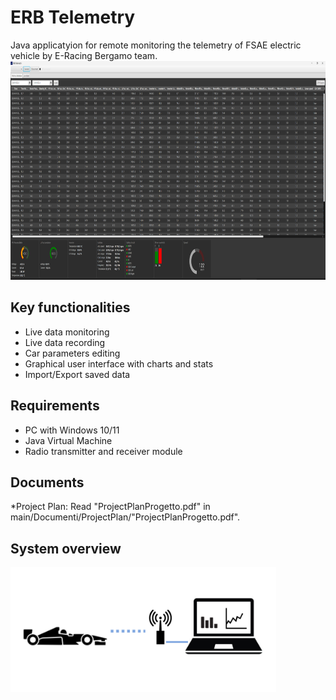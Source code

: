 # ERB Telemetry
Java applicatyion for remote monitoring the telemetry of FSAE electric vehicle by E-Racing Bergamo team.
<img src="https://github.com/nonfederico/ERBTelemetry/blob/main/Img/IMG004.png" height="350">

## Key functionalities
* Live data monitoring
* Live data recording
* Car parameters editing 
* Graphical user interface with charts and stats 
* Import/Export saved data

## Requirements
* PC with Windows 10/11
* Java Virtual Machine
* Radio transmitter and receiver module

## Documents
*Project Plan:
  Read "ProjectPlanProgetto.pdf" in main/Documenti/ProjectPlan/"ProjectPlanProgetto.pdf".

## System overview
<img src="https://github.com/nonfederico/ERBTelemetry/blob/main/Img/IMG001.png" height="200">
